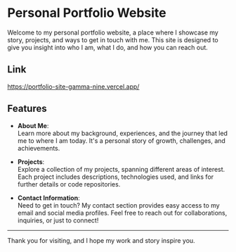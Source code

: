 
# Personal Portfolio Website

Welcome to my personal portfolio website, a place where I showcase my story, projects, and ways to get in touch with me. This site is designed to give you insight into who I am, what I do, and how you can reach out.

## Link
https://portfolio-site-gamma-nine.vercel.app/

## Features

- **About Me**:  
  Learn more about my background, experiences, and the journey that led me to where I am today. It's a personal story of growth, challenges, and achievements.

- **Projects**:  
  Explore a collection of my projects, spanning different areas of interest. Each project includes descriptions, technologies used, and links for further details or code repositories.

- **Contact Information**:  
  Need to get in touch? My contact section provides easy access to my email and social media profiles. Feel free to reach out for collaborations, inquiries, or just to connect!

---

Thank you for visiting, and I hope my work and story inspire you.
